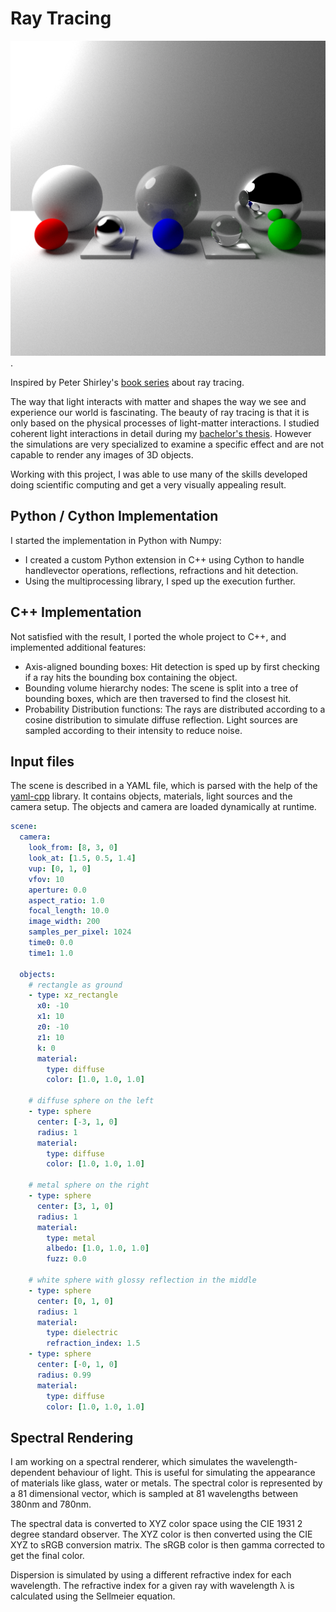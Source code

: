 
# Ray Tracing 

![title image](./images/title.png ).

Inspired by Peter Shirley's [book series](https://raytracing.github.io) about ray tracing.

The way that light interacts with matter and shapes the way we see and experience our world is fascinating. The beauty of ray tracing is that it is only based on the physical processes of light-matter interactions. I studied coherent light interactions in detail during my [bachelor's thesis](https://github.com/schulze-paul/BA-Thesis). However the simulations are very specialized to examine a specific effect and are not capable to render any images of 3D objects.

Working with this project, I was able to use many of the skills developed doing scientific computing and get a very visually appealing result.

## Python / Cython Implementation
I started the implementation in Python with Numpy: 
- I created a custom Python extension in C++ using Cython to handle handlevector operations, reflections, refractions and hit detection.
- Using the multiprocessing library, I sped up the execution further.

## C++ Implementation
Not satisfied with the result, I ported the whole project to C++, and implemented additional features:
- Axis-aligned bounding boxes: Hit detection is sped up by first checking if a ray hits the bounding box containing the object.
- Bounding volume hierarchy nodes: The scene is split into a tree of bounding boxes, which are then traversed to find the closest hit.
- Probability Distribution functions: The rays are distributed according to a cosine distribution to simulate diffuse reflection. Light sources are sampled according to their intensity to reduce noise.

## Input files

The scene is described in a YAML file, which is parsed with the help of the [yaml-cpp](www.github.com/jbeder/yaml-cpp) library. It contains objects, materials, light sources and the camera setup. The objects and camera are loaded dynamically at runtime.

```yaml
scene:
  camera:
    look_from: [8, 3, 0]
    look_at: [1.5, 0.5, 1.4]
    vup: [0, 1, 0]
    vfov: 10
    aperture: 0.0
    aspect_ratio: 1.0
    focal_length: 10.0
    image_width: 200
    samples_per_pixel: 1024
    time0: 0.0
    time1: 1.0
    
  objects:
    # rectangle as ground
    - type: xz_rectangle
      x0: -10
      x1: 10
      z0: -10
      z1: 10
      k: 0
      material:
        type: diffuse
        color: [1.0, 1.0, 1.0]

    # diffuse sphere on the left
    - type: sphere
      center: [-3, 1, 0]
      radius: 1
      material:
        type: diffuse
        color: [1.0, 1.0, 1.0]

    # metal sphere on the right
    - type: sphere
      center: [3, 1, 0]
      radius: 1
      material:
        type: metal
        albedo: [1.0, 1.0, 1.0]
        fuzz: 0.0

    # white sphere with glossy reflection in the middle
    - type: sphere
      center: [0, 1, 0]
      radius: 1
      material:
        type: dielectric
        refraction_index: 1.5
    - type: sphere
      center: [-0, 1, 0]
      radius: 0.99
      material:
        type: diffuse
        color: [1.0, 1.0, 1.0]
```

## Spectral Rendering
I am working on a spectral renderer, which simulates the wavelength-dependent behaviour of light. This is useful for simulating the appearance of materials like glass, water or metals. The spectral color is represented by a 81 dimensional vector, which is sampled at 81 wavelengths between 380nm and 780nm.

The spectral data is converted to XYZ color space using the CIE 1931 2 degree standard observer. The XYZ color is then converted using the CIE XYZ to sRGB conversion matrix. The sRGB color is then gamma corrected to get the final color.

Dispersion is simulated by using a different refractive index for each wavelength. The refractive index for a given ray with wavelength λ is calculated using the Sellmeier equation.


